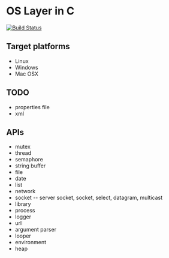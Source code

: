 # OS Layer in C

[![Build Status](https://travis-ci.org/bjtj/osl-c.svg?branch=master)](https://travis-ci.org/bjtj/osl-c)

## Target platforms

* Linux
* Windows
* Mac OSX

## TODO

* properties file
* xml

## APIs

* mutex
* thread
* semaphore
* string buffer
* file
* date
* list
* network
* socket -- server socket, socket, select, datagram, multicast
* library
* process
* logger
* url
* argument parser
* looper
* environment
* heap
